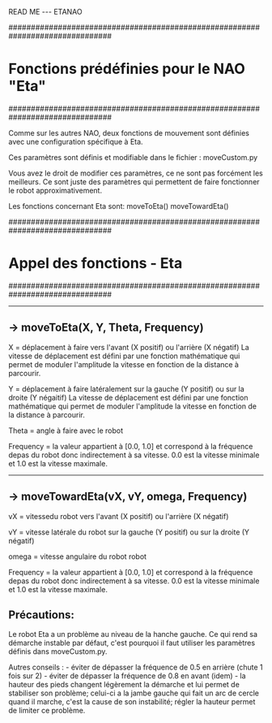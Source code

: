 READ ME --- ETANAO

###############################################################################
# Fonctions prédéfinies pour le NAO "Eta"                                     #
###############################################################################

Comme sur les autres NAO, deux fonctions de mouvement sont définies avec une
configuration spécifique à Eta.

Ces paramètres sont définis et modifiable dans le fichier :
	moveCustom.py

Vous avez le droit de modifier ces paramètres, ce ne sont pas forcément les 
meilleurs.
Ce sont juste des paramètres qui permettent de faire fonctionner le robot 
approximativement.

Les fonctions concernant Eta sont:
	moveToEta()
	moveTowardEta()

###############################################################################
# Appel des fonctions - Eta                                                   #
###############################################################################

-------------------------------------
 -> moveToEta(X, Y, Theta, Frequency)
-------------------------------------

X = déplacement à faire vers l'avant (X positif) ou l'arrière (X négatif)
	La vitesse de déplacement est défini par une fonction mathématique qui
	permet de moduler l'amplitude la vitesse en fonction de la distance à 
	parcourir.

Y = déplacement à faire latéralement sur la gauche (Y positif) ou sur la droite
	(Y négaitif)
	La vitesse de déplacement est défini par une fonction mathématique qui
	permet de moduler l'amplitude la vitesse en fonction de la distance à 
	parcourir.

Theta = angle à faire avec le robot

Frequency = la valeur appartient à [0.0, 1.0] et correspond à la fréquence depas
	du robot donc indirectement à sa vitesse. 0.0 est la vitesse minimale
	et 1.0 est la vitesse maximale.

-------------------------------------------
 -> moveTowardEta(vX, vY, omega, Frequency)
-------------------------------------------

vX = vitessedu robot vers l'avant (X positif) ou l'arrière (X négatif)

vY = vitesse latérale du robot sur la gauche (Y positif) ou sur la droite
	(Y négatif)

omega = vitesse angulaire du robot robot

Frequency = la valeur appartient à [0.0, 1.0] et correspond à la fréquence depas
	du robot donc indirectement à sa vitesse. 0.0 est la vitesse minimale
	et 1.0 est la vitesse maximale.


Précautions:
-----------

Le robot Eta a un problème au niveau de la hanche gauche. Ce qui rend sa démarche
instable par défaut, c'est pourquoi il faut utiliser les paramètres définis dans
moveCustom.py.

Autres conseils :
	- éviter de dépasser la fréquence de 0.5 en arrière (chute 1 fois sur 2)
	- éviter de dépasser la fréquence de 0.8 en avant   (idem)
	- la hauteur des pieds changent légèrement la démarche et lui permet de 
	stabiliser son problème; celui-ci a la jambe gauche qui fait un arc de 
	cercle quand il marche, c'est la cause de son instabilité; 
	régler la hauteur permet de limiter ce problème.


